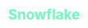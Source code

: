 </head>
<style>
#title {
    color: #75f1bd;
    text-align: center;
}
</style>
</head>
<body>
<h1 id="title">Snowflake</h1>
</body>
